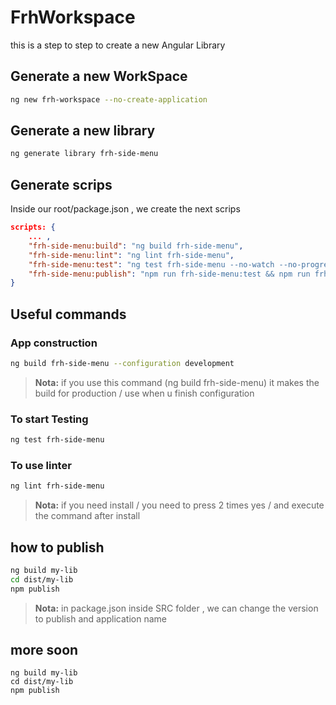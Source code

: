 # FrhWorkspace

this is a step to step to create a new Angular Library

## Generate a new WorkSpace

```bash
ng new frh-workspace --no-create-application
```

## Generate a new library

```bash
ng generate library frh-side-menu
```

## Generate scrips

Inside our root/package.json , we create the next scrips 

```JSON
scripts: {
    ... ,
    "frh-side-menu:build": "ng build frh-side-menu",
    "frh-side-menu:lint": "ng lint frh-side-menu",
    "frh-side-menu:test": "ng test frh-side-menu --no-watch --no-progress --browsers=ChromeHeadless",
    "frh-side-menu:publish": "npm run frh-side-menu:test && npm run frh-side-menu:build && npm publish dist/frh-side-menu"
}
```





## Useful commands
### App construction

```bash
ng build frh-side-menu --configuration development
```
> **Nota:** if you use this command (ng build frh-side-menu) it makes the build for production / use when u finish configuration


### To start Testing

```bash
ng test frh-side-menu
```

### To use linter

```bash
ng lint frh-side-menu
```
> **Nota:** if you need install / you need to press 2 times yes / and execute the command after install

## how to publish

```bash
ng build my-lib
cd dist/my-lib
npm publish
```
> **Nota:** in package.json inside SRC folder , we can change the version to publish and application name




## more soon
```
ng build my-lib
cd dist/my-lib
npm publish
```

